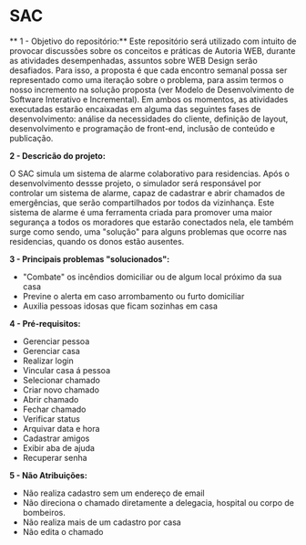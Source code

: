 # SAC

** 1 - Objetivo do repositório:**
Este repositório será utilizado com intuito de provocar discussões sobre os conceitos e práticas de Autoria WEB, durante as atividades desempenhadas, assuntos sobre WEB Design serão desafiados. Para isso, a proposta é que cada encontro semanal possa ser representado como uma iteração sobre o problema, para assim termos o nosso incremento na solução proposta (ver Modelo de Desenvolvimento de Software Interativo e Incremental). Em ambos os momentos, as atividades executadas estarão encaixadas em alguma das seguintes fases de desenvolvimento: análise da necessidades do cliente, definição de layout, desenvolvimento e programação de front-end, inclusão de conteúdo e publicação.

**2 - Descricão do projeto:**

O SAC simula um sistema de alarme colaborativo para residencias. Após o desenvolvimento dessse projeto, o simulador será responsável por controlar um sistema de alarme, capaz de cadastrar e abrir chamados de emergências, que serão compartilhados por todos da vizinhança. Este sistema de alarme é uma ferramenta criada para promover uma maior segurança a todos os moradores que estarão conectados nela, ele também surge como sendo, uma "solução" para alguns problemas que ocorre nas residencias, quando os donos estão ausentes.

**3 - Principais problemas "solucionados":**

- "Combate" os incêndios domiciliar ou de algum local próximo da sua casa
- Previne o alerta em caso arrombamento ou furto domiciliar
- Auxilia pessoas idosas que ficam sozinhas em casa 

**4 - Pré-requisitos:**

- Gerenciar pessoa
- Gerenciar casa
- Realizar login
- Vincular casa á pessoa
- Selecionar chamado
- Criar novo chamado	
- Abrir chamado 	
- Fechar chamado 	
- Verificar status	
- Arquivar data e hora	
- Cadastrar amigos	
- Exibir aba de ajuda	
- Recuperar senha	
   
**5 - Não Atribuições:**

- Não realiza cadastro sem um endereço de email
- Não direciona o chamado diretamente a delegacia, hospital ou corpo de bombeiros.
- Não realiza mais de um cadastro por casa
- Não edita o chamado

